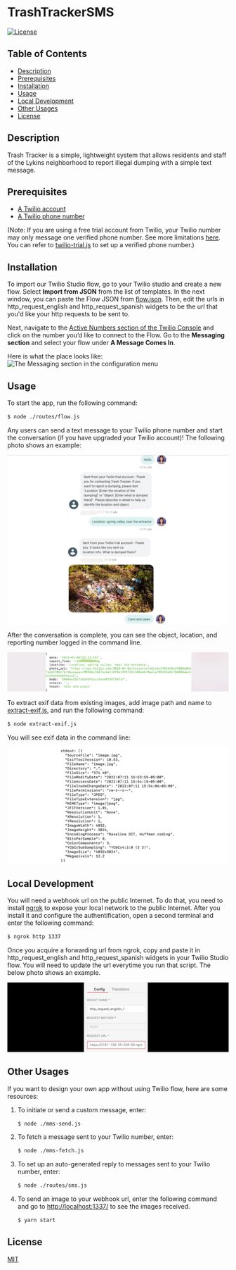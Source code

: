 # TrashTrackerSMS

[![License](https://img.shields.io/badge/License-MIT-brightgreen.svg)](https://opensource.org/licenses/MIT)

## Table of Contents
- [Description](#description)
- [Prerequisites](#prerequisites)
- [Installation](#installation)
- [Usage](#usage)
- [Local Development](#local-development)
- [Other Usages](#other-usages)
- [License](#license)

## Description

Trash Tracker is a simple, lightweight system that allows residents and staff of the Lykins neighborhood to report illegal dumping with a simple text message.

## Prerequisites

- [A Twilio account](http://www.twilio.com/referral/7fB3Je)
- [A Twilio phone number](https://www.twilio.com/docs/usage/tutorials/how-to-use-your-free-trial-account#get-your-first-twilio-phone-number)

(Note: If you are using a free trial account from Twilio, your Twilio number may only message one verified phone number. See more limitations [here](https://support.twilio.com/hc/en-us/articles/360036052753-Twilio-Free-Trial-Limitations). You can refer to [twilio-trial.js](./twilio-trial.js) to set up a verified phone number.)

## Installation

To import our Twilio Studio flow, go to your Twilio studio and create a new flow. Select **Import from JSON** from the list of templates. In the next window, you can paste the Flow JSON from [flow.json](./public/assets/flow.json). Then, edit the urls in http_request_english and http_request_spanish widgets to be the url that you'd like your http requests to be sent to.

<!-- Next, click on the Trigger Widget on the top and copy your webhook url from the Inspector Panel on the right hand. It should look like this:

```
https://webhooks.twilio.com/v1/Accounts/{AccountSid}/Flows/{FlowSid}
``` -->

Next, navigate to the [Active Numbers section of the Twilio Console](https://www.twilio.com/console/phone-numbers/incoming) and click on the number you’d like to connect to the Flow. Go to the **Messaging section** and select your flow under **A Message Comes In**.

Here is what the place looks like:
![The Messaging section in the configuration menu](https://twilio-cms-prod.s3.amazonaws.com/images/Screen_Shot_2022-02-09_at_7.42.46_PM.width-1600.png)

## Usage

To start the app, run the following command:

```bash
$ node ./routes/flow.js
```

Any users can send a text message to your Twilio phone number and start the conversation (if you have upgraded your Twilio account)! The following photo shows an example:

![Example of text communication](./public/images/example_text_communication.jpg)

After the conversation is complete, you can see the object, location, and reporting number logged in the command line.

![Example of log messages](./public/images/example_console_log.png)

To extract exif data from existing images, add image path and name to [extract-exif.js](./extract-exif.js), and run the following command:

```bash
$ node extract-exif.js
```

You will see exif data in the command line:

![Example of exif data](./public/images/example_exif.png)

## Local Development

You will need a webhook url on the public Internet. To do that, you need to install [ngrok](https://ngrok.com/download) to expose your local network to the public Internet. After you install it and configure the authentification, open a second terminal and enter the following command:

```bash
$ ngrok http 1337
```

Once you acquire a forwarding url from ngrok, copy and paste it in http_request_english and http_request_spanish widgets in your Twilio Studio flow. You will need to update the url everytime you run that script. The below photo shows an example.

![Example of http_request widget](./public/images/example_http_request_widget.png)

## Other Usages

If you want to design your own app without using Twilio flow, here are some resources: 
1. To initiate or send a custom message, enter:
    ```bash
    $ node ./mms-send.js
    ```
2. To fetch a message sent to your Twilio number, enter:
    ```bash
    $ node ./mms-fetch.js
    ```
3. To set up an auto-generated reply to messages sent to your Twilio number, enter: 
    ```bash
    $ node ./routes/sms.js
    ```
4. To send an image to your webhook url, enter the following command and go to [http://localhost:1337/](http://localhost:1337/) to see the images received.

    ```bash
    $ yarn start
    ```

## License

[MIT](https://opensource.org/licenses/MIT)

